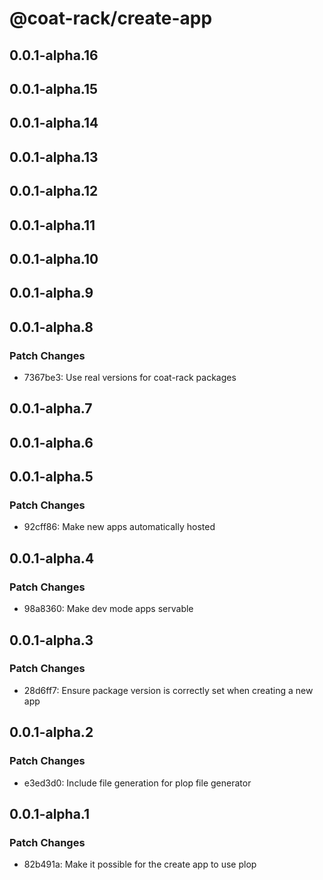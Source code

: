 # @coat-rack/create-app

## 0.0.1-alpha.16

## 0.0.1-alpha.15

## 0.0.1-alpha.14

## 0.0.1-alpha.13

## 0.0.1-alpha.12

## 0.0.1-alpha.11

## 0.0.1-alpha.10

## 0.0.1-alpha.9

## 0.0.1-alpha.8

### Patch Changes

- 7367be3: Use real versions for coat-rack packages

## 0.0.1-alpha.7

## 0.0.1-alpha.6

## 0.0.1-alpha.5

### Patch Changes

- 92cff86: Make new apps automatically hosted

## 0.0.1-alpha.4

### Patch Changes

- 98a8360: Make dev mode apps servable

## 0.0.1-alpha.3

### Patch Changes

- 28d6ff7: Ensure package version is correctly set when creating a new app

## 0.0.1-alpha.2

### Patch Changes

- e3ed3d0: Include file generation for plop file generator

## 0.0.1-alpha.1

### Patch Changes

- 82b491a: Make it possible for the create app to use plop
